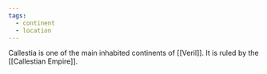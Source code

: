 ```yaml
---
tags:
  - continent
  - location
---
```

Callestia is one of the main inhabited continents of [[Veril]]. It is ruled by the [[Callestian Empire]]. 